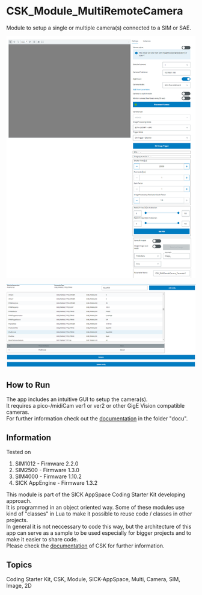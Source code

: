 # CSK_Module_MultiRemoteCamera

Module to setup a single or multiple camera(s) connected to a SIM or SAE.  

![](https://github.com/SICKAppSpaceCodingStarterKit/CSK_Module_MultiRemoteCamera/blob/main/docu/media/UI_Screenshot_Main.png)  

![](https://github.com/SICKAppSpaceCodingStarterKit/CSK_Module_MultiRemoteCamera/blob/main/docu/media/UI_Screenshot_GigEVision.png)

## How to Run

The app includes an intuitive GUI to setup the camera(s).  
It requires a pico-/midiCam ver1 or ver2 or other GigE Vision compatible cameras.  
For further information check out the [documentation](https://raw.githack.com/SICKAppSpaceCodingStarterKit/CSK_Module_MultiRemoteCamera/main/CSK_Module_MultiRemoteCamera.html) in the folder "docu".

## Information

Tested on  

1. SIM1012        - Firmware 2.2.0
2. SIM2500        - Firmware 1.3.0
3. SIM4000        - Firmware 1.10.2
4. SICK AppEngine - Firmware 1.3.2

This module is part of the SICK AppSpace Coding Starter Kit developing approach.  
It is programmed in an object oriented way. Some of these modules use kind of "classes" in Lua to make it possible to reuse code / classes in other projects.  
In general it is not neccessary to code this way, but the architecture of this app can serve as a sample to be used especially for bigger projects and to make it easier to share code.  
Please check the [documentation](https://github.com/SICKAppSpaceCodingStarterKit/.github/blob/main/docu/SICKAppSpaceCodingStarterKit_Documentation.md) of CSK for further information.  

## Topics

Coding Starter Kit, CSK, Module, SICK-AppSpace, Multi, Camera, SIM, Image, 2D
